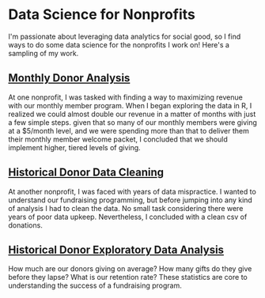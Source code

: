 # Data Science for Nonprofits
I'm passionate about leveraging data analytics for social good, so I find ways to do some data science for the nonprofits I work on! Here's a sampling of my work.

## [Monthly Donor Analysis](https://github.com/thebbennett/data-science-for-nonprofits/blob/master/monthly-donors-analysis.md)
At one nonprofit, I was tasked with finding a way to maximizing revenue with our monthly member program. When I began exploring the data in R, I realized we could almost double our revenue in a matter of months with just a few simple steps. given that so many of our monthly members were giving at a $5/month level, and we were spending more than that to deliver them their monthly member welcome packet, I concluded that we should implement higher, tiered levels of giving.


## [Historical Donor Data Cleaning](https://github.com/thebbennett/data-science-for-nonprofits/blob/master/monthly-donors-analysis.md)
At another nonprofit, I was faced with years of data mispractice. I wanted to understand our fundraising programming, but before jumping into any kind of analysis I had to clean the data. No small task considering there were years of poor data upkeep. Nevertheless, I concluded with a clean csv of donations. 

## [Historical Donor Exploratory Data Analysis](https://github.com/thebbennett/data-science-for-nonprofits/blob/master/Historical%20Donor%20Exploratory%20Data%20Analysis.ipynb)
How much are our donors giving on average? How many gifts do they give before they lapse? What is our retention rate? These statistics are core to understanding the success of a fundraising program.
